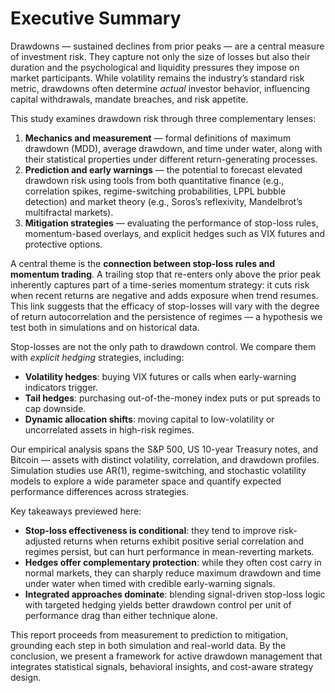 # Executive Summary

Drawdowns — sustained declines from prior peaks — are a central measure of investment risk. They capture not only the size of losses but also their duration and the psychological and liquidity pressures they impose on market participants. While volatility remains the industry’s standard risk metric, drawdowns often determine *actual* investor behavior, influencing capital withdrawals, mandate breaches, and risk appetite.

This study examines drawdown risk through three complementary lenses:

1. **Mechanics and measurement** — formal definitions of maximum drawdown (MDD), average drawdown, and time under water, along with their statistical properties under different return-generating processes.
2. **Prediction and early warnings** — the potential to forecast elevated drawdown risk using tools from both quantitative finance (e.g., correlation spikes, regime-switching probabilities, LPPL bubble detection) and market theory (e.g., Soros’s reflexivity, Mandelbrot’s multifractal markets).
3. **Mitigation strategies** — evaluating the performance of stop-loss rules, momentum-based overlays, and explicit hedges such as VIX futures and protective options.

A central theme is the **connection between stop-loss rules and momentum trading**. A trailing stop that re-enters only above the prior peak inherently captures part of a time-series momentum strategy: it cuts risk when recent returns are negative and adds exposure when trend resumes. This link suggests that the efficacy of stop-losses will vary with the degree of return autocorrelation and the persistence of regimes — a hypothesis we test both in simulations and on historical data.

Stop-losses are not the only path to drawdown control. We compare them with *explicit hedging* strategies, including:
- **Volatility hedges**: buying VIX futures or calls when early-warning indicators trigger.
- **Tail hedges**: purchasing out-of-the-money index puts or put spreads to cap downside.
- **Dynamic allocation shifts**: moving capital to low-volatility or uncorrelated assets in high-risk regimes.

Our empirical analysis spans the S&P 500, US 10-year Treasury notes, and Bitcoin — assets with distinct volatility, correlation, and drawdown profiles. Simulation studies use AR(1), regime-switching, and stochastic volatility models to explore a wide parameter space and quantify expected performance differences across strategies.

Key takeaways previewed here:
- **Stop-loss effectiveness is conditional**: they tend to improve risk-adjusted returns when returns exhibit positive serial correlation and regimes persist, but can hurt performance in mean-reverting markets.
- **Hedges offer complementary protection**: while they often cost carry in normal markets, they can sharply reduce maximum drawdown and time under water when timed with credible early-warning signals.
- **Integrated approaches dominate**: blending signal-driven stop-loss logic with targeted hedging yields better drawdown control per unit of performance drag than either technique alone.

This report proceeds from measurement to prediction to mitigation, grounding each step in both simulation and real-world data. By the conclusion, we present a framework for active drawdown management that integrates statistical signals, behavioral insights, and cost-aware strategy design.
